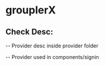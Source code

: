 # grouplerX

## Check Desc:

-- Provider desc inside provider folder
 
-- Provider used in components/signin

